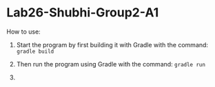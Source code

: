 # Lab26-Shubhi-Group2-A1

How to use:

1. Start the program by first building it with Gradle with the command:
`gradle build`

2. Then run the program using Gradle with the command:
`gradle run`

3. 
